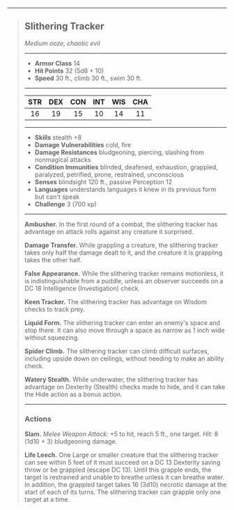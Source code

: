 ***
> ## Slithering Tracker
> *Medium ooze, chaotic evil*
> 
> ***
> 
> - **Armor Class** 14
> - **Hit Points** 32 (5d8 + 10)
> - **Speed** 30 ft., climb 30 ft., swim 30 ft.
> 
> ***
> 
> |STR|DEX|CON|INT|WIS|CHA|
> |:---:|:---:|:---:|:---:|:---:|:---:|
> |16|19|15|10|14|11|
> 
> ***
> 
> - **Skills** stealth +8
> - **Damage Vulnerabilities** cold, fire
> - **Damage Resistances** bludgeoning, piercing, slashing from nonmagical attacks
> - **Condition Immunities** blinded, deafened, exhaustion, grappled, paralyzed, petrified, prone, restrained, unconscious
> - **Senses** blindsight 120 ft., passive Perception 12
> - **Languages** understands languages it knew in its previous form but can't speak
> - **Challenge** 3 (700 xp)
> 
> ***
> 
> **Ambusher.** In the first round of a combat, the slithering tracker has advantage on attack rolls against any creature it surprised.
> 
> **Damage Transfer.** While grappling a creature, the slithering tracker takes only haIf the damage dealt to it, and the creature it is grappling takes the other half.
> 
> **False Appearance.** While the slithering tracker remains motionless, it is indistinguishable from a puddle, unless an observer succeeds on a DC 18 Intelligence (Investigation) check.
> 
> **Keen Tracker.** The slithering tracker has advantage on Wisdom checks to track prey.
> 
> **Liquid Form.** The slithering tracker can enter an enemy's space and stop there. It can also move through a space as narrow as 1 inch wide without squeezing.
> 
> **Spider Climb.** The slithering tracker can climb difficult surfaces, including upside down on ceilings, without needing to make an ability check.
> 
> **Watery Stealth.** While underwater, the slithering tracker has advantage on Dexterity (Stealth) checks made to hide, and it can take the Hide action as a bonus action.
> 
> ***
> 
> ### Actions
> **Slam.** *Melee Weapon Attack:* +5 to hit, reach 5 ft., one target. *Hit:* 8 (1d10 + 3) bludgeoning damage.
> 
> **Life Leech.** One Large or smaller creature that the slithering tracker can see within 5 feet of it must succeed on a DC 13 Dexterity saving throw or be grappled (escape DC 13). Until this grapple ends, the target is restrained and unable to breathe unless it can breathe water. In addition, the grappled target takes 16 (3d10) necrotic damage at the start of each of its turns. The slithering tracker can grapple only one target at a time.